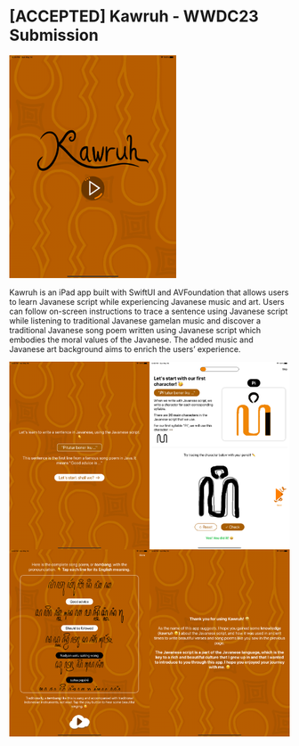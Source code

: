 # [ACCEPTED] Kawruh - WWDC23 Submission

<img src="./images/Home.png" width="300px"></img>

Kawruh is an iPad app built with SwiftUI and AVFoundation that allows users to learn Javanese script while experiencing Javanese music and art. Users can follow on-screen instructions to trace a sentence using Javanese script while listening to traditional Javanese gamelan music and discover a traditional Javanese song poem written using Javanese script which embodies the moral values of the Javanese. The added music and Javanese art background aims to enrich the users’ experience.

<div style="display: grid; grid-template-columns: auto auto; justify-content: space-evenly;">
  <img src="./images/Intro.png" width="400px"></img>
  <img src="./images/Trace.png" width="400px"></img>
  <img src="./images/Poem.png" width="400px"></img>
  <img src="./images/Closing.png" width="400px"></img>
</div>

